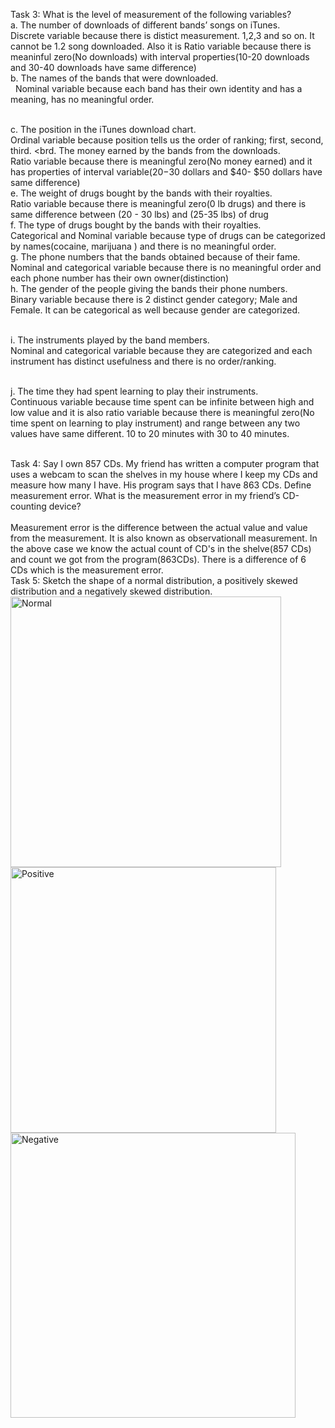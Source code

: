 Task 3: What is the level of measurement of the following variables? 
<br>a. The number of downloads of different bands’ songs on iTunes.</br>
Discrete variable because there is distict measurement. 1,2,3 and so on. It cannot be 1.2 song downloaded.
Also it is Ratio variable because there is meaninful zero(No downloads) with interval properties(10-20 downloads and 30-40 downloads have same difference)
<br>b. The names of the bands that were downloaded. </br>&nbsp;
    Nominal variable because each band has their own identity and has a meaning, has no meaningful order.&nbsp;
  
<br>c. The position in the iTunes download chart.</br>
    Ordinal variable because position tells us the order of ranking; first, second, third.
<brd. The money earned by the bands from the downloads.</br>
    Ratio variable because there is meaningful zero(No money earned) and it has properties of interval variable($20 -$30 dollars and $40- $50 dollars have same difference) 
<br>e. The weight of drugs bought by the bands with their royalties.</br>
    Ratio variable because there is meaningful zero(0 lb drugs) and there is same difference between (20 - 30 lbs) and (25-35 lbs) of drug
<br>f. The type of drugs bought by the bands with their royalties.</br>
    Categorical and Nominal variable because type of drugs can be categorized by names(cocaine, marijuana ) and there is no meaningful order.
<br>g. The phone numbers that the bands obtained because of their fame.</br>
    Nominal and categorical variable because there is no meaningful order and each phone number has their own owner(distinction)
<br>h. The gender of the people giving the bands their phone numbers.</br>
    Binary variable because there is 2 distinct gender category; Male and Female. It can be categorical as well because gender are categorized.
    
<br>i. The instruments played by the band members.</br>
     Nominal and categorical variable because they are categorized and each instrument has distinct usefulness and there is no order/ranking.

<br>j. The time they had spent learning to play their instruments. </br>
      Continuous variable because time spent can be infinite between high and low value and it is also ratio variable because there is meaningful zero(No time spent on learning to play instrument) and range between any two values have same different. 10 to 20 minutes with 30 to 40 minutes.


<br>Task 4: Say I own 857 CDs. My friend has written a computer program that uses a webcam to scan the shelves in my house where I keep my CDs and measure how many I have. His program says that I have 863 CDs. Define measurement error. What is the measurement error in my friend’s CD-counting device? 
</br>
<br> Measurement error is the difference between the actual value and value from the measurement. It is also known as observationall measurement. In the above case we know the actual count of CD's in the shelve(857 CDs) and count we got from the program(863CDs). There is a difference of 6 CDs which is the measurement error.
</br>
Task 5: Sketch the shape of a normal distribution, a positively skewed distribution and a negatively skewed distribution. 
<img width="433" alt="Normal" src="https://user-images.githubusercontent.com/76564460/111915130-256cce00-8a4b-11eb-8f76-548c677b578d.PNG">
<img width="425" alt="Positive" src="https://user-images.githubusercontent.com/76564460/111915133-2aca1880-8a4b-11eb-96fc-9fb90d4f4408.PNG">
<img width="456" alt="Negative" src="https://user-images.githubusercontent.com/76564460/111915140-2e5d9f80-8a4b-11eb-9486-2f5e254e966f.PNG">




